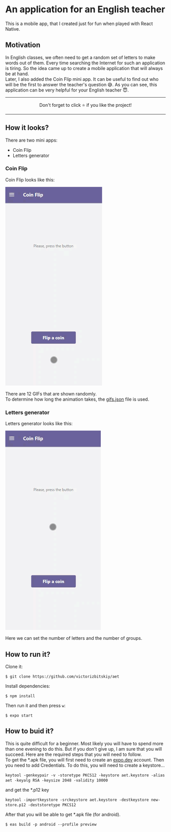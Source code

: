 # An application for an English teacher

This is a mobile app, that I created just for fun when played with React Native. 

## Motivation

In English classes, we often need to get a random set of letters to make words out of them. Every time searching the Internet for such an application is tiring. So the idea came up to create a mobile application that will always be at hand.  
Later, I also added the Coin Flip mini app. It can be useful to find out who will be the first to answer the teacher's question 😅.
As you can see, this application can be very helpful for your English teacher 😇.

---

<p align="center">Don't forget to click ⭐ if you like the project!<p>

---

## How it looks?

There are two mini apps:  
- Coin Flip
- Letters generator

### Coin Flip

Coin Flip looks like this:  

<img src="https://github.com/victorizbitskiy/aet/blob/main/docs/img/Coin%20flip.gif"/>  

There are 12 GIFs that are shown randomly.  
To determine how long the animation takes, the [gifs.json](https://github.com/victorizbitskiy/elgb/blob/main/src/modules/coinFlip/gifs/gifs.json) file is used.

### Letters generator

Letters generator looks like this:  

<img src="https://github.com/victorizbitskiy/aet/blob/main/docs/img/Letters%20generator.gif"/>  

Here we can set the number of letters and the number of groups.

## How to run it?

Clone it:
```
$ git clone https://github.com/victorizbitskiy/aet
```
Install dependencies:
```
$ npm install
```
Then run it and then press `w`:
```
$ expo start
```
  
## How to buid it?

This is quite difficult for a beginner. Most likely you will have to spend more than one evening to do this. 
But if you don't give up, I am sure that you will succeed. Here are the required steps that you will need to follow.  
To get the *.apk file, you will first need to create an [expo.dev](https://expo.dev) account.
Then you need to add Credentials.
To do this, you will need to create a keystore...
```
keytool -genkeypair -v -storetype PKCS12 -keystore aet.keystore -alias aet -keyalg RSA -keysize 2048 -validity 10000

```
and get the *.p12 key 
```
keytool -importkeystore -srckeystore aet.keystore -destkeystore new-store.p12 -deststoretype PKCS12

```
After that you will be able to get *.apk file (for android).
```
$ eas build -p android --profile preview
```



